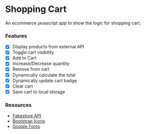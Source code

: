 # Shopping Cart

An ecommerce javascript app to show the logic for shopping cart.

### Features

- [x] Display products from external API
- [x] Toggle cart visibility
- [x] Add to Cart
- [x] Increase/Decrease quantity
- [x] Remove from cart
- [x] Dynamically calculate the total
- [x] Dynamically update cart badge
- [x] Clear cart
- [x] Save cart to local storage

### Resources

- [Fakestore API](https://fakestoreapi.com/)
- [Bootstrap Icons](https://icons.getbootstrap.com/)
- [Google Fonts](https://fonts.google.com/)
